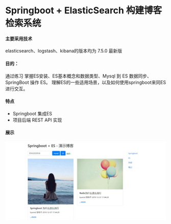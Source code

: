 # Springboot + ElasticSearch 构建博客检索系统

#### 主要采用技术

elasticsearch、logstash、kibana的版本均为 7.5.0 最新版

#### 目的：

通过练习 掌握ES安装、ES基本概念和数据类型、Mysql 到 ES 数据同步、SpringBoot 操作 ES。 理解ES的一些适用场景，以及如何使用springboot来同ES进行交互。

#### 特点

-  Springboot 集成ES
-  项目后端 REST API 实现

#### 展示

![1](1.jpg)